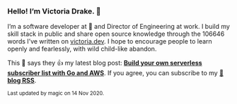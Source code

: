 ### Hello! I’m Victoria Drake. 👋

I’m a software developer at 💜 and Director of Engineering at work. I build my skill stack in public and share open source knowledge through the 106646 words I’ve written on [victoria.dev](https://victoria.dev). I hope to encourage people to learn openly and fearlessly, with wild child-like abandon.

This 🐷 says they 👍 my latest blog post: **[Build your own serverless subscriber list with Go and AWS](https://victoria.dev/blog/build-your-own-serverless-subscriber-list-with-go-and-aws/)**. If you agree, you can subscribe to my [📡 **blog RSS**](https://victoria.dev/index.xml).

<sub>Last updated by magic on 14 Nov 2020.</sub>
